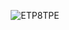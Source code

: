 <p align="center"> 
  <img src="https://github-readme-stats.vercel.app/api?username=etp8tpe&show_icons=true" alt="ETP8TPE" />
 </p>
